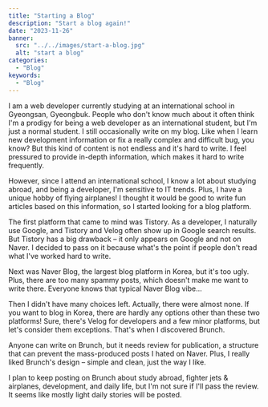 ```yaml
---
title: "Starting a Blog"
description: "Start a blog again!"
date: "2023-11-26"
banner:
  src: "../../images/start-a-blog.jpg"
  alt: "start a blog"
categories:
  - "Blog"
keywords:
  - "Blog"
---
```


I am a web developer currently studying at an international school in Gyeongsan, Gyeongbuk. People who don't know much about it often think I'm a prodigy for being a web developer as an international student, but I'm just a normal student. I still occasionally write on my blog. Like when I learn new development information or fix a really complex and difficult bug, you know? But this kind of content is not endless and it's hard to write. I feel pressured to provide in-depth information, which makes it hard to write frequently.

However, since I attend an international school, I know a lot about studying abroad, and being a developer, I'm sensitive to IT trends. Plus, I have a unique hobby of flying airplanes! I thought it would be good to write fun articles based on this information, so I started looking for a blog platform.

The first platform that came to mind was Tistory. As a developer, I naturally use Google, and Tistory and Velog often show up in Google search results. But Tistory has a big drawback – it only appears on Google and not on Naver. I decided to pass on it because what's the point if people don't read what I've worked hard to write.

Next was Naver Blog, the largest blog platform in Korea, but it's too ugly. Plus, there are too many spammy posts, which doesn't make me want to write there. Everyone knows that typical Naver Blog vibe...

Then I didn't have many choices left. Actually, there were almost none. If you want to blog in Korea, there are hardly any options other than these two platforms! Sure, there's Velog for developers and a few minor platforms, but let's consider them exceptions. That's when I discovered Brunch.

Anyone can write on Brunch, but it needs review for publication, a structure that can prevent the mass-produced posts I hated on Naver. Plus, I really liked Brunch's design – simple and clean, just the way I like.

I plan to keep posting on Brunch about study abroad, fighter jets & airplanes, development, and daily life, but I'm not sure if I'll pass the review. It seems like mostly light daily stories will be posted.
